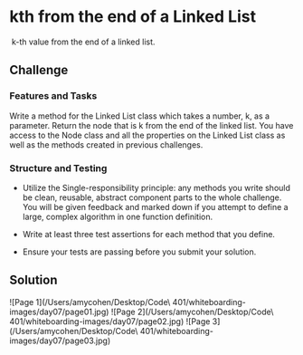 # kth from the end of a Linked List
<!-- Short summary or background information -->
​ k-th value from the end of a linked list. ​

## Challenge
<!-- Description of the challenge -->
### Features and Tasks
Write a method for the Linked List class which takes a number, k, as a parameter. Return the node that is k from the end of the linked list. You have access to the Node class and all the properties on the Linked List class as well as the methods created in previous challenges. ​

### Structure and Testing
- Utilize the Single-responsibility principle: any methods you write should be clean, reusable, abstract component parts to the whole challenge. You will be given feedback and marked down if you attempt to define a large, complex algorithm in one function definition.

- Write at least three test assertions for each method that you define.

- Ensure your tests are passing before you submit your solution.

## Solution
<!-- Embedded whiteboard image -->
![Page 1](/Users/amycohen/Desktop/Code\ 401/whiteboarding-images/day07/page01.jpg)
![Page 2](/Users/amycohen/Desktop/Code\ 401/whiteboarding-images/day07/page02.jpg)
![Page 3](/Users/amycohen/Desktop/Code\ 401/whiteboarding-images/day07/page03.jpg)